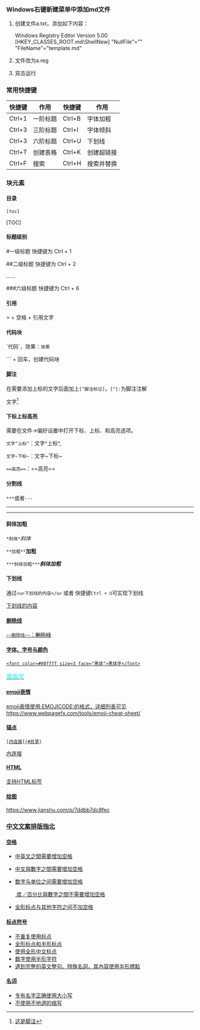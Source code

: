 ### Windows右键新建菜单中添加md文件

1. 创建文件a.txt，添加如下内容：

   Windows Registry Editor Version 5.00
   [HKEY_CLASSES_ROOT\.md\ShellNew]
   "NullFile"=""
   "FileName"="template.md"

2. 文件改为a.reg

3. 双击运行

### 常用快捷键

| 快捷键 | 作用     | 快捷键 | 作用       |
| ------ | -------- | ------ | ---------- |
| Ctrl+1 | 一阶标题 | Ctrl+B | 字体加粗   |
| Ctrl+3 | 三阶标题 | Ctrl+I | 字体倾斜   |
| Ctrl+3 | 六阶标题 | Ctrl+U | 下划线     |
| Ctrl+T | 创建表格 | Ctrl+K | 创建超链接 |
| Ctrl+F | 搜索     | Ctrl+H | 搜索并替换 |

### 块元素

#### 目录

`[toc]`

[TOC]

#### 标题级别

\#一级标题 快捷键为 Ctrl + 1

\##二级标题 快捷键为 Ctrl + 2

......

\###六级标题 快捷键为 Ctrl + 6

#### 引用

\> + 空格 + 引用文字

#### 代码块

\`代码\`，效果：`效果`

\``` + 回车，创建代码块

#### 脚注

在需要添加上标的文字后面加上`[^脚注标记]`，`[^]:`为脚注注解

文字[^脚注]

[^脚注]:这是脚注

#### 下标上标高亮

需要在文件->偏好设置中打开下标、上标、和高亮选项。

`文字^上标^`：文字^上标^,

`文字~下标~`：文字~下标~

`==高亮==`：==高亮==

#### 分割线

`***`或者`---`

---

***

#### 斜体加粗

`*斜体*`*斜体*

`**加粗**`**加粗**

`***斜体加粗***`***斜体加粗***

#### 下划线

通过`<u>下划线的内容</u>` 或者 快捷键`Ctrl + U`可实现下划线

<u>下划线的内容

#### 删除线

`~~删除线~~`：~~删除线~~

#### 字体、字号与颜色

`<font color=#00ffff size=3 face="黑体">黑体字</font>`

<font color=#00ffff size=3 face="黑体">黑体字</font>

#### emoji表情

emoji表情使用:EMOJICODE:的格式，详细列表可见 <https://www.webpagefx.com/tools/emoji-cheat-sheet/>

#### 锚点

`[内连接](#目录)`

[内连接](#目录)

#### HTML

支持HTML标签

#### 绘图

<https://www.jianshu.com/p/7ddbb7dc8fec>

### 中文文案排版指北

#### 空格

- 中英文之間需要增加空格
- 中文與數字之間需要增加空格

- 数字与单位之间需要增加空格

  ​	度／百分比與數字之間不需要增加空格

- 全形标点与其他字符之间不加空格

#### 标点符号

- 不重复使用标点
- 全形标点和半形标点
- 使用全形中文标点
- 数字使用半形字符
- 遇到完整的英文整句、特殊名詞，其內容使用半形標點

#### 名词

- 专有名字正确使用大小写
- 不使用不地道的缩写